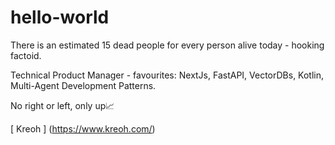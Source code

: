 # hello-world

There is an estimated 15 dead people for every person alive today - hooking factoid.

Technical Product Manager - favourites: NextJs, FastAPI, VectorDBs, Kotlin, Multi-Agent Development Patterns.

No right or left, only up📈

[ Kreoh ] (https://www.kreoh.com/)

